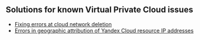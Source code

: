 ## Solutions for known Virtual Private Cloud issues

* [Fixing errors at cloud network deletion](unable-to-delete-cloud-network.md)
* [Errors in geographic attribution of Yandex Cloud resource IP addresses](external-ip-address-country-affiliation-issue.md)